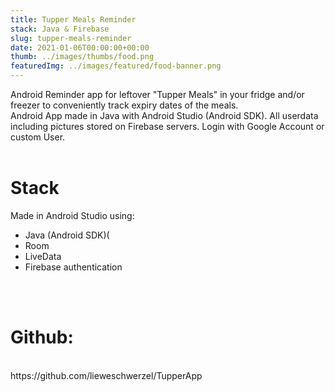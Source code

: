 ```yaml
---
title: Tupper Meals Reminder 
stack: Java & Firebase 
slug: tupper-meals-reminder
date: 2021-01-06T00:00:00+00:00
thumb: ../images/thumbs/food.png
featuredImg: ../images/featured/food-banner.png
---
```


Android Reminder app for leftover "Tupper Meals" in your fridge and/or freezer to conveniently track expiry dates of the meals.
<br/>
Android App made in Java with Android Studio (Android SDK). All userdata including pictures stored on Firebase servers. Login with Google Account or custom User. 
<br /><br />

# Stack 
Made in Android Studio using: 
<ul>
<li>Java (Android SDK)(</li>
<li>Room</li>
<li>LiveData</li>
<li>Firebase authentication</li>
</ul>
<br /><br />

# Github: 
<br />
https://github.com/lieweschwerzel/TupperApp
<br />
<br />
<br />
<br />
<br />
<br />
<br />
<br />
<br />
